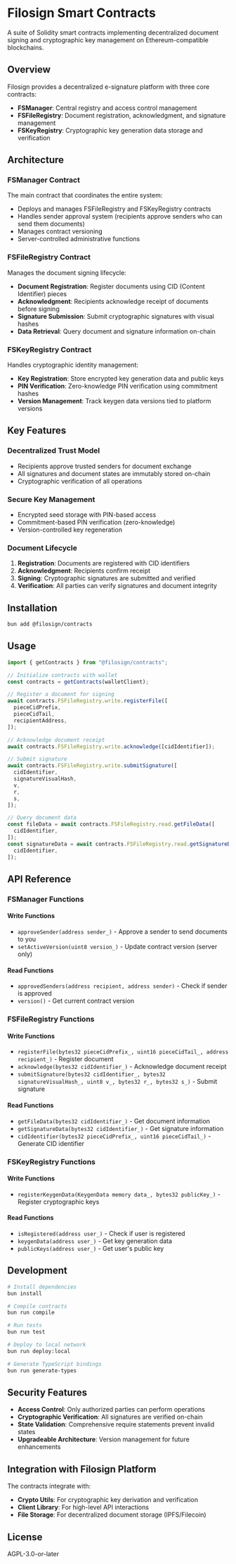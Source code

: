 # Filosign Smart Contracts

A suite of Solidity smart contracts implementing decentralized document signing and cryptographic key management on Ethereum-compatible blockchains.

## Overview

Filosign provides a decentralized e-signature platform with three core contracts:

- **FSManager**: Central registry and access control management
- **FSFileRegistry**: Document registration, acknowledgment, and signature management
- **FSKeyRegistry**: Cryptographic key generation data storage and verification

## Architecture

### FSManager Contract

The main contract that coordinates the entire system:

- Deploys and manages FSFileRegistry and FSKeyRegistry contracts
- Handles sender approval system (recipients approve senders who can send them documents)
- Manages contract versioning
- Server-controlled administrative functions

### FSFileRegistry Contract

Manages the document signing lifecycle:

- **Document Registration**: Register documents using CID (Content Identifier) pieces
- **Acknowledgment**: Recipients acknowledge receipt of documents before signing
- **Signature Submission**: Submit cryptographic signatures with visual hashes
- **Data Retrieval**: Query document and signature information on-chain

### FSKeyRegistry Contract

Handles cryptographic identity management:

- **Key Registration**: Store encrypted key generation data and public keys
- **PIN Verification**: Zero-knowledge PIN verification using commitment hashes
- **Version Management**: Track keygen data versions tied to platform versions

## Key Features

### Decentralized Trust Model

- Recipients approve trusted senders for document exchange
- All signatures and document states are immutably stored on-chain
- Cryptographic verification of all operations

### Secure Key Management

- Encrypted seed storage with PIN-based access
- Commitment-based PIN verification (zero-knowledge)
- Version-controlled key regeneration

### Document Lifecycle

1. **Registration**: Documents are registered with CID identifiers
2. **Acknowledgment**: Recipients confirm receipt
3. **Signing**: Cryptographic signatures are submitted and verified
4. **Verification**: All parties can verify signatures and document integrity

## Installation

```bash
bun add @filosign/contracts
```

## Usage

```typescript
import { getContracts } from "@filosign/contracts";

// Initialize contracts with wallet
const contracts = getContracts(walletClient);

// Register a document for signing
await contracts.FSFileRegistry.write.registerFile([
  pieceCidPrefix,
  pieceCidTail,
  recipientAddress,
]);

// Acknowledge document receipt
await contracts.FSFileRegistry.write.acknowledge([cidIdentifier]);

// Submit signature
await contracts.FSFileRegistry.write.submitSignature([
  cidIdentifier,
  signatureVisualHash,
  v,
  r,
  s,
]);

// Query document data
const fileData = await contracts.FSFileRegistry.read.getFileData([
  cidIdentifier,
]);
const signatureData = await contracts.FSFileRegistry.read.getSignatureData([
  cidIdentifier,
]);
```

## API Reference

### FSManager Functions

#### Write Functions

- `approveSender(address sender_)` - Approve a sender to send documents to you
- `setActiveVersion(uint8 version_)` - Update contract version (server only)

#### Read Functions

- `approvedSenders(address recipient, address sender)` - Check if sender is approved
- `version()` - Get current contract version

### FSFileRegistry Functions

#### Write Functions

- `registerFile(bytes32 pieceCidPrefix_, uint16 pieceCidTail_, address recipient_)` - Register document
- `acknowledge(bytes32 cidIdentifier_)` - Acknowledge document receipt
- `submitSignature(bytes32 cidIdentifier_, bytes32 signatureVisualHash_, uint8 v_, bytes32 r_, bytes32 s_)` - Submit signature

#### Read Functions

- `getFileData(bytes32 cidIdentifier_)` - Get document information
- `getSignatureData(bytes32 cidIdentifier_)` - Get signature information
- `cidIdentifier(bytes32 pieceCidPrefix_, uint16 pieceCidTail_)` - Generate CID identifier

### FSKeyRegistry Functions

#### Write Functions

- `registerKeygenData(KeygenData memory data_, bytes32 publicKey_)` - Register cryptographic keys

#### Read Functions

- `isRegistered(address user_)` - Check if user is registered
- `keygenData(address user_)` - Get key generation data
- `publicKeys(address user_)` - Get user's public key

## Development

```bash
# Install dependencies
bun install

# Compile contracts
bun run compile

# Run tests
bun run test

# Deploy to local network
bun run deploy:local

# Generate TypeScript bindings
bun run generate-types
```

## Security Features

- **Access Control**: Only authorized parties can perform operations
- **Cryptographic Verification**: All signatures are verified on-chain
- **State Validation**: Comprehensive require statements prevent invalid states
- **Upgradeable Architecture**: Version management for future enhancements

## Integration with Filosign Platform

The contracts integrate with:

- **Crypto Utils**: For cryptographic key derivation and verification
- **Client Library**: For high-level API interactions
- **File Storage**: For decentralized document storage (IPFS/Filecoin)

## License

AGPL-3.0-or-later
